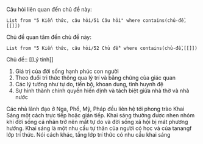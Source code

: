 Câu hỏi liên quan đến chủ đề này:
```dataview
List from "5 Kiến thức, câu hỏi/51 Câu hỏi" where contains(chủ-đề,[[]]) 
```

Chủ đề quan tâm đến chủ đề này:
```dataview
List from "5 Kiến thức, câu hỏi/52 Chủ đề" where contains(chủ-đề,[[]]) 
```
Chủ đề:: [[Lý tính]]

 1. Giá trị của đời sống hạnh phúc con người
 2. Theo đuổi tri thức thông qua lý trí và bằng chứng của giác quan
 3. Các lý tưởng như tự do, tiến bộ, khoan dung, tình huynh đệ
 4. Sự hình thành chính quyền hiến định và tách biệt giữa nhà thờ và nhà nước

Các nhà lãnh đạo ở Nga, Phổ, Mỹ, Pháp đều liên hệ tới phong trào Khai Sáng một cách trực tiếp hoặc gián tiếp. Khai sáng thường được nhen nhóm khi đời sống cá nhân trở  nên mất tự do và đời sống xã hội bị mát phương hướng. Khai sáng là một nhu cầu tự thân của người có học và của tanangf lớp trí thức. Nói cách khác, tầng lớp trí thức có nhu cầu khai sáng 